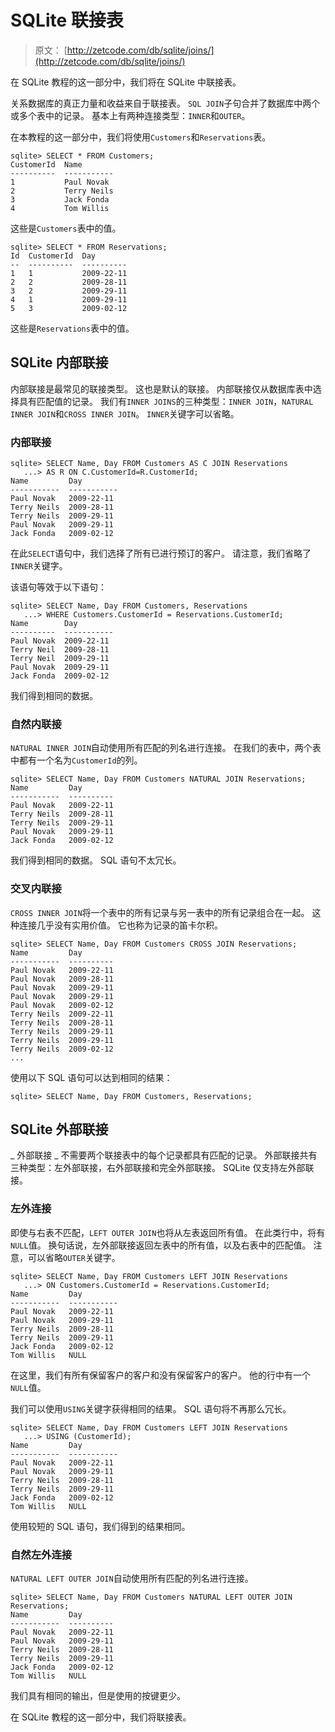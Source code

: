 # SQLite 联接表

> 原文： [http://zetcode.com/db/sqlite/joins/](http://zetcode.com/db/sqlite/joins/)

在 SQLite 教程的这一部分中，我们将在 SQLite 中联接表。

关系数据库的真正力量和收益来自于联接表。 `SQL JOIN`子句合并了数据库中两个或多个表中的记录。 基本上有两种连接类型：`INNER`和`OUTER`。

在本教程的这一部分中，我们将使用`Customers`和`Reservations`表。

```
sqlite> SELECT * FROM Customers;
CustomerId  Name       
----------  -----------
1           Paul Novak 
2           Terry Neils
3           Jack Fonda 
4           Tom Willis 

```

这些是`Customers`表中的值。

```
sqlite> SELECT * FROM Reservations;
Id  CustomerId  Day       
--  ----------  ----------
1   1           2009-22-11
2   2           2009-28-11
3   2           2009-29-11
4   1           2009-29-11
5   3           2009-02-12

```

这些是`Reservations`表中的值。

## SQLite 内部联接

内部联接是最常见的联接类型。 这也是默认的联接。 内部联接仅从数据库表中选择具有匹配值的记录。 我们有`INNER JOINS`的三种类型：`INNER JOIN`，`NATURAL INNER JOIN`和`CROSS INNER JOIN`。 `INNER`关键字可以省略。

### 内部联接

```
sqlite> SELECT Name, Day FROM Customers AS C JOIN Reservations
   ...> AS R ON C.CustomerId=R.CustomerId;
Name         Day        
-----------  -----------
Paul Novak   2009-22-11 
Terry Neils  2009-28-11 
Terry Neils  2009-29-11 
Paul Novak   2009-29-11 
Jack Fonda   2009-02-12 

```

在此`SELECT`语句中，我们选择了所有已进行预订的客户。 请注意，我们省略了`INNER`关键字。

该语句等效于以下语句：

```
sqlite> SELECT Name, Day FROM Customers, Reservations
   ...> WHERE Customers.CustomerId = Reservations.CustomerId;
Name        Day        
----------  -----------
Paul Novak  2009-22-11 
Terry Neil  2009-28-11 
Terry Neil  2009-29-11 
Paul Novak  2009-29-11 
Jack Fonda  2009-02-12

```

我们得到相同的数据。

### 自然内联接

`NATURAL INNER JOIN`自动使用所有匹配的列名进行连接。 在我们的表中，两个表中都有一个名为`CustomerId`的列。

```
sqlite> SELECT Name, Day FROM Customers NATURAL JOIN Reservations;
Name         Day       
-----------  ----------
Paul Novak   2009-22-11
Terry Neils  2009-28-11
Terry Neils  2009-29-11
Paul Novak   2009-29-11
Jack Fonda   2009-02-12

```

我们得到相同的数据。 SQL 语句不太冗长。

### 交叉内联接

`CROSS INNER JOIN`将一个表中的所有记录与另一表中的所有记录组合在一起。 这种连接几乎没有实用价值。 它也称为记录的笛卡尔积。

```
sqlite> SELECT Name, Day FROM Customers CROSS JOIN Reservations;
Name         Day       
-----------  ----------
Paul Novak   2009-22-11
Paul Novak   2009-28-11
Paul Novak   2009-29-11
Paul Novak   2009-29-11
Paul Novak   2009-02-12
Terry Neils  2009-22-11
Terry Neils  2009-28-11
Terry Neils  2009-29-11
Terry Neils  2009-29-11
Terry Neils  2009-02-12
...

```

使用以下 SQL 语句可以达到相同的结果：

```
sqlite> SELECT Name, Day FROM Customers, Reservations;

```

## SQLite 外部联接

_ 外部联接 _ 不需要两个联接表中的每个记录都具有匹配的记录。 外部联接共有三种类型：左外部联接，右外部联接和完全外部联接。 SQLite 仅支持左外部联接。

### 左外连接

即使与右表不匹配，`LEFT OUTER JOIN`也将从左表返回所有值。 在此类行中，将有`NULL`值。 换句话说，左外部联接返回左表中的所有值，以及右表中的匹配值。 注意，可以省略`OUTER`关键字。

```
sqlite> SELECT Name, Day FROM Customers LEFT JOIN Reservations
   ...> ON Customers.CustomerId = Reservations.CustomerId;
Name         Day        
-----------  -----------
Paul Novak   2009-22-11 
Paul Novak   2009-29-11 
Terry Neils  2009-28-11 
Terry Neils  2009-29-11 
Jack Fonda   2009-02-12 
Tom Willis   NULL  

```

在这里，我们有所有保留客户的客户和没有保留客户的客户。 他的行中有一个`NULL`值。

我们可以使用`USING`关键字获得相同的结果。 SQL 语句将不再那么冗长。

```
sqlite> SELECT Name, Day FROM Customers LEFT JOIN Reservations
   ...> USING (CustomerId);
Name         Day        
-----------  -----------
Paul Novak   2009-22-11 
Paul Novak   2009-29-11 
Terry Neils  2009-28-11 
Terry Neils  2009-29-11 
Jack Fonda   2009-02-12 
Tom Willis   NULL

```

使用较短的 SQL 语句，我们得到的结果相同。

### 自然左外连接

`NATURAL LEFT OUTER JOIN`自动使用所有匹配的列名进行连接。

```
sqlite> SELECT Name, Day FROM Customers NATURAL LEFT OUTER JOIN Reservations;
Name         Day       
-----------  ----------
Paul Novak   2009-22-11
Paul Novak   2009-29-11
Terry Neils  2009-28-11
Terry Neils  2009-29-11
Jack Fonda   2009-02-12
Tom Willis   NULL  

```

我们具有相同的输出，但是使用的按键更少。

在 SQLite 教程的这一部分中，我们将联接表。